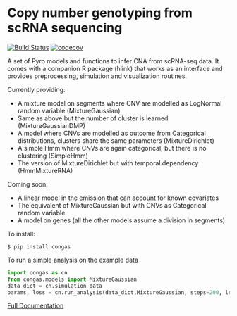 # Copy number genotyping from scRNA sequencing


[![Build Status](https://travis-ci.org/Militeee/anneal.svg?branch=master)](https://travis-ci.org/Militeee/anneal)
[![codecov](https://codecov.io/gh/Militeee/anneal/branch/master/graph/badge.svg)](https://codecov.io/gh/Militeee/anneal)


A set of Pyro models and functions to infer CNA from scRNA-seq data. 
It comes with a companion R package (hlink) that works as an interface and provides preprocessing, simulation and visualization routines.


Currently providing:

- A mixture model on segments where CNV are modelled as LogNormal random variable (MixtureGaussian) 
- Same as above but the number of cluster is learned (MixtureGaussianDMP)
- A model where CNVs are modelled as outcome from Categorical distributions, clusters share the same parameters (MixtureDirichlet)
- A simple Hmm where CNVs are again categorical, but there is no clustering (SimpleHmm)
- The version of MixtureDirichlet but with temporal dependency  (HmmMixtureRNA)

Coming soon:
- A linear model in the emission that can account for known covariates
- The equivalent of MixtureGaussian but with CNVs as Categorical random variable
- A model on genes (all the other models assume a division in segments)

To install:

`$ pip install congas`

To run a simple analysis on the example data

```python
import congas as cn
from congas.models import MixtureGaussian
data_dict = cn.simulation_data
params, loss = cn.run_analysis(data_dict,MixtureGaussian, steps=200, lr=0.05)
```


[Full Documentation](https://annealpyro.readthedocs.io/en/latest/)
